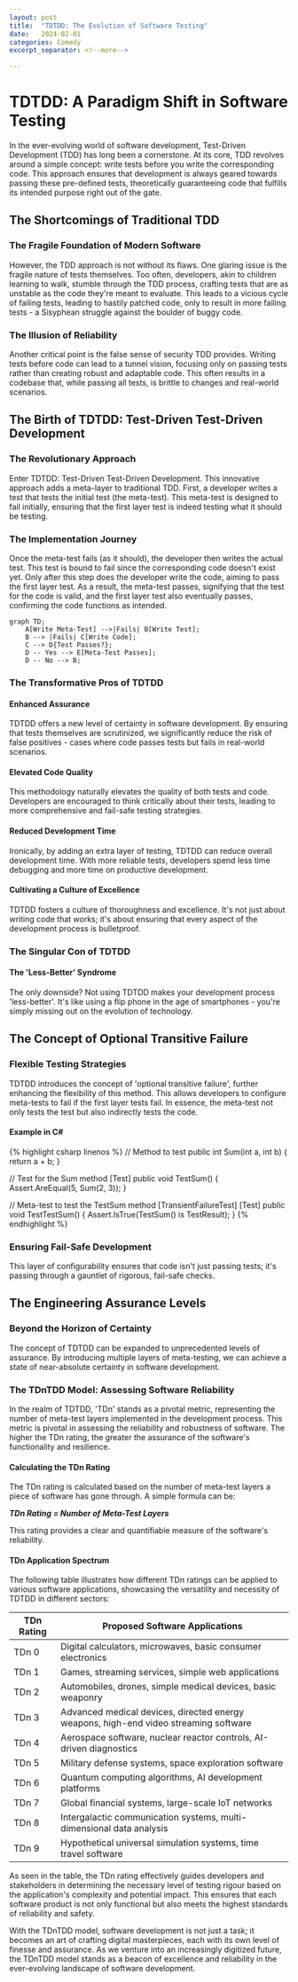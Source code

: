 ```yaml
---
layout: post
title:  "TDTDD: The Evolution of Software Testing"
date:   2024-02-01
categories: Comedy
excerpt_separator: <!--more-->

---
```


# TDTDD: A Paradigm Shift in Software Testing

In the ever-evolving world of software development, Test-Driven Development (TDD) has long been a cornerstone. At its core, TDD revolves around a simple concept: write tests before you write the corresponding code. This approach ensures that development is always geared towards passing these pre-defined tests, theoretically guaranteeing code that fulfills its intended purpose right out of the gate.

<!--more-->

## The Shortcomings of Traditional TDD

### The Fragile Foundation of Modern Software

However, the TDD approach is not without its flaws. One glaring issue is the fragile nature of tests themselves. Too often, developers, akin to children learning to walk, stumble through the TDD process, crafting tests that are as unstable as the code they're meant to evaluate. This leads to a vicious cycle of failing tests, leading to hastily patched code, only to result in more failing tests - a Sisyphean struggle against the boulder of buggy code.

### The Illusion of Reliability

Another critical point is the false sense of security TDD provides. Writing tests before code can lead to a tunnel vision, focusing only on passing tests rather than creating robust and adaptable code. This often results in a codebase that, while passing all tests, is brittle to changes and real-world scenarios.

## The Birth of TDTDD: Test-Driven Test-Driven Development

### The Revolutionary Approach

Enter TDTDD: Test-Driven Test-Driven Development. This innovative approach adds a meta-layer to traditional TDD. First, a developer writes a test that tests the initial test (the meta-test). This meta-test is designed to fail initially, ensuring that the first layer test is indeed testing what it should be testing.

### The Implementation Journey

Once the meta-test fails (as it should), the developer then writes the actual test. This test is bound to fail since the corresponding code doesn't exist yet. Only after this step does the developer write the code, aiming to pass the first layer test. As a result, the meta-test passes, signifying that the test for the code is valid, and the first layer test also eventually passes, confirming the code functions as intended.

```mermaid
graph TD;
    A[Write Meta-Test] -->|Fails| B[Write Test];
    B --> |Fails| C[Write Code];
    C --> D{Test Passes?};
    D -- Yes --> E[Meta-Test Passes];
    D -- No --> B;
```

### The Transformative Pros of TDTDD

#### Enhanced Assurance

TDTDD offers a new level of certainty in software development. By ensuring that tests themselves are scrutinized, we significantly reduce the risk of false positives - cases where code passes tests but fails in real-world scenarios.

#### Elevated Code Quality

This methodology naturally elevates the quality of both tests and code. Developers are encouraged to think critically about their tests, leading to more comprehensive and fail-safe testing strategies.

#### Reduced Development Time

Ironically, by adding an extra layer of testing, TDTDD can reduce overall development time. With more reliable tests, developers spend less time debugging and more time on productive development.

#### Cultivating a Culture of Excellence

TDTDD fosters a culture of thoroughness and excellence. It's not just about writing code that works; it's about ensuring that every aspect of the development process is bulletproof.

### The Singular Con of TDTDD

#### The 'Less-Better' Syndrome

The only downside? Not using TDTDD makes your development process 'less-better'. It's like using a flip phone in the age of smartphones - you're simply missing out on the evolution of technology.

## The Concept of Optional Transitive Failure

### Flexible Testing Strategies

TDTDD introduces the concept of 'optional transitive failure', further enhancing the flexibility of this method. This allows developers to configure meta-tests to fail if the first layer tests fail. In essence, the meta-test not only tests the test but also indirectly tests the code.

#### Example in C#

{% highlight csharp linenos %}
// Method to test
public int Sum(int a, int b) {
    return a + b;
}

// Test for the Sum method
[Test]
public void TestSum() {
    Assert.AreEqual(5, Sum(2, 3));
}

// Meta-test to test the TestSum method
[TransientFailureTest]
[Test]
public void TestTestSum() {
    Assert.IsTrue(TestSum() is TestResult);
}
{% endhighlight %}

### Ensuring Fail-Safe Development

This layer of configurability ensures that code isn't just passing tests; it's passing through a gauntlet of rigorous, fail-safe checks.

## The Engineering Assurance Levels

### Beyond the Horizon of Certainty

The concept of TDTDD can be expanded to unprecedented levels of assurance. By introducing multiple layers of meta-testing, we can achieve a state of near-absolute certainty in software development.

### The TDnTDD Model: Assessing Software Reliability

In the realm of TDTDD, 'TDn' stands as a pivotal metric, representing the number of meta-test layers implemented in the development process. This metric is pivotal in assessing the reliability and robustness of software. The higher the TDn rating, the greater the assurance of the software's functionality and resilience.

#### Calculating the TDn Rating

The TDn rating is calculated based on the number of meta-test layers a piece of software has gone through. A simple formula can be:

***TDn Rating = Number of Meta-Test Layers***

This rating provides a clear and quantifiable measure of the software's reliability.

#### TDn Application Spectrum

The following table illustrates how different TDn ratings can be applied to various software applications, showcasing the versatility and necessity of TDTDD in different sectors:

| TDn Rating | Proposed Software Applications                               |
| ---------- | ------------------------------------------------------------ |
| TDn 0      | Digital calculators, microwaves, basic consumer electronics  |
| TDn 1      | Games, streaming services, simple web applications           |
| TDn 2      | Automobiles, drones, simple medical devices, basic weaponry  |
| TDn 3      | Advanced medical devices, directed energy weapons, high-end video streaming software |
| TDn 4      | Aerospace software, nuclear reactor controls, AI-driven diagnostics |
| TDn 5      | Military defense systems, space exploration software         |
| TDn 6      | Quantum computing algorithms, AI development platforms       |
| TDn 7      | Global financial systems, large-scale IoT networks           |
| TDn 8      | Intergalactic communication systems, multi-dimensional data analysis |
| TDn 9      | Hypothetical universal simulation systems, time travel software |

As seen in the table, the TDn rating effectively guides developers and stakeholders in determining the necessary level of testing rigour based on the application's complexity and potential impact. This ensures that each software product is not only functional but also meets the highest standards of reliability and safety.

With the TDnTDD model, software development is not just a task; it becomes an art of crafting digital masterpieces, each with its own level of finesse and assurance. As we venture into an increasingly digitized future, the TDnTDD model stands as a beacon of excellence and reliability in the ever-evolving landscape of software development.
